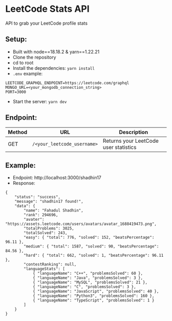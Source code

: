 # LeetCode Stats API

API to grab your LeetCode profile stats

## Setup:

- Built with node==18.18.2 & yarn==1.22.21
- Clone the repository
- cd to root
- Install the dependencies: `yarn install`
- `.env` example:

```
LEETCODE_GRAPHQL_ENDPOINT=https://leetcode.com/graphql
MONGO_URL=<your_mongodb_connection_string>
PORT=3000
```

- Start the server: `yarn dev`

## Endpoint:

| Method | URL                         | Description                           |
| ------ | --------------------------- | ------------------------------------- |
| GET    | `/<your_leetcode_username>` | Returns your LeetCode user statistics |

## Example:

- Endpoint: http://localhost:3000/shadhin17
- Response:

```
{
	"status": "success",
	"message": "shadhin17 found!",
	"data": {
		"name": "Fahadul Shadhin",
		"rank": 294696,
		"avater": "https://assets.leetcode.com/users/avatars/avatar_1688419473.png",
		"totalProblems": 3025,
		"totalSolved": 243,
		"easy": { "total": 776, "solved": 152, "beatsPercentage": 96.11 },
		"medium": { "total": 1587, "solved": 90, "beatsPercentage": 84.56 },
		"hard": { "total": 662, "solved": 1, "beatsPercentage": 96.11 },
		"contestRanking": null,
		"languageStats": [
			{ "languageName": "C++", "problemsSolved": 60 },
			{ "languageName": "Java", "problemsSolved": 3 },
			{ "languageName": "MySQL", "problemsSolved": 21 },
			{ "languageName": "C", "problemsSolved": 3 },
			{ "languageName": "JavaScript", "problemsSolved": 40 },
			{ "languageName": "Python3", "problemsSolved": 160 },
			{ "languageName": "TypeScript", "problemsSolved": 1 }
		]
	}
}
```
